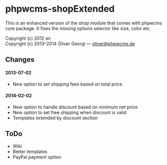 phpwcms-shopExtended
====================

This is an enhanced version of the shop module that comes with phpwcms core package. It fixes the missing options selector like size, color etc.

Copyright (c) 2012 wr  
Copyright (c) 2013–2014 Oliver Georgi — oliver@phpwcms.de


Changes
-------

#### 2013-07-02
- New option to set shipping fees based on total price

#### 2014-02-02
- New option to handle discount based on minimum net price
- New option to set free shipping when discount is valid
- Templates extended by discount section


ToDo
----

- Wiki
- Better templates
- PayPal payment option